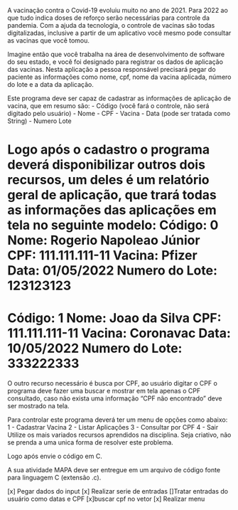 A vacinação contra o Covid-19 evoluiu muito no ano de 2021. Para 2022 ao que tudo indica doses de reforço serão necessárias para controle da pandemia. Com a ajuda da tecnologia, o controle de vacinas são todas digitalizadas, inclusive a partir de um aplicativo você mesmo pode consultar as vacinas que você tomou.

Imagine então que você trabalha na área de desenvolvimento de software do seu estado, e você foi designado para registrar os dados de aplicação das vacinas. Nesta aplicação a pessoa responsável precisará pegar do paciente as informações como
nome, cpf, nome da vacina aplicada, número do lote e a data da aplicação.

Este programa deve ser capaz de cadastrar as informações de aplicação de vacina, que em resumo são: - Código (você fará o controle, não será digitado pelo usuário) - Nome - CPF - Vacina - Data (pode ser tratada como String) - Numero Lote

Logo após o cadastro o programa deverá disponibilizar outros dois recursos, um deles é um relatório geral de aplicação, que trará todas as informações das aplicações em tela no seguinte modelo:
Código: 0
Nome: Rogerio Napoleao Júnior
CPF: 111.111.111-11
Vacina: Pfizer
Data: 01/05/2022
Numero do Lote: 123123123
==================================
Código: 1
Nome: Joao da Silva
CPF: 111.111.111-11
Vacina: Coronavac
Data: 10/05/2022
Numero do Lote: 333222333
==================================

O outro recurso necessário é busca por CPF, ao usuário digitar o CPF o programa deve fazer uma buscar e mostrar em tela apenas o CPF consultado, caso não exista uma informação “CPF não encontrado” deve ser mostrado na tela.

Para controlar este programa deverá ter um menu de opções como abaixo:
1 - Cadastrar Vacina
2 - Listar Aplicações
3 - Consultar por CPF
4 - Sair
Utilize os mais variados recursos aprendidos na disciplina. Seja criativo, não se prenda a uma unica forma de resolver este problema.

Logo após envie o código em C.

A sua atividade MAPA deve ser entregue em um arquivo de código fonte para linguagem C (extensão .c).

[x] Pegar dados do input
[x] Realizar serie de entradas
[]Tratar entradas do usuário como datas e CPF
[x]buscar cpf no vetor
[x] Realizar menu
